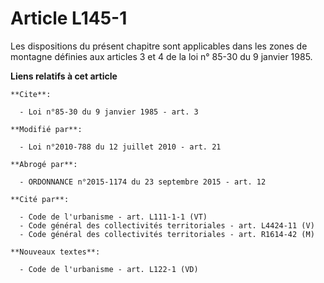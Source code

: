 # Article L145-1

Les dispositions du présent chapitre sont applicables dans les zones de montagne définies aux articles 3 et 4 de la loi n°
85-30 du 9 janvier 1985.

**Liens relatifs à cet article**

	**Cite**:

	  - Loi n°85-30 du 9 janvier 1985 - art. 3

	**Modifié par**:

	  - Loi n°2010-788 du 12 juillet 2010 - art. 21

	**Abrogé par**:

	  - ORDONNANCE n°2015-1174 du 23 septembre 2015 - art. 12

	**Cité par**:

	  - Code de l'urbanisme - art. L111-1-1 (VT)
	  - Code général des collectivités territoriales - art. L4424-11 (V)
	  - Code général des collectivités territoriales - art. R1614-42 (M)

	**Nouveaux textes**:

	  - Code de l'urbanisme - art. L122-1 (VD)
